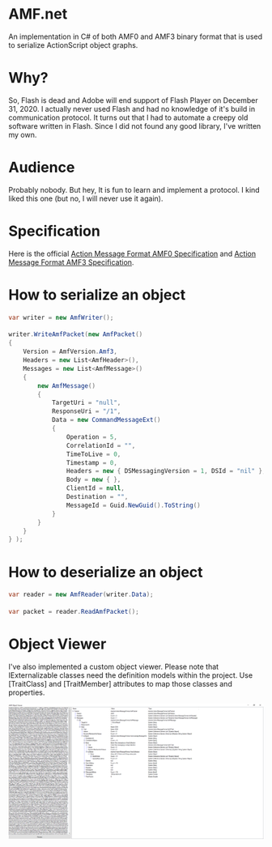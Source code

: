 # AMF.net

An implementation in C# of both AMF0 and AMF3 binary format that is used to serialize ActionScript object graphs.

# Why?

So, Flash is dead and Adobe will end support of Flash Player on December 31, 2020. 
I actually never used Flash and had no knowledge of it's build in communication protocol.
It turns out that I had to automate a creepy old software written in Flash.
Since I did not found any good library, I've written my own.

# Audience

Probably nobody. 
But hey, It is fun to learn and implement a protocol. 
I kind liked this one (but no, I will never use it again).

# Specification

Here is the official [Action Message Format AMF0 Specification](https://www.adobe.com/content/dam/acom/en/devnet/pdf/amf0-file-format-specification.pdf) and [Action Message Format AMF3 Specification](https://www.adobe.com/content/dam/acom/en/devnet/pdf/amf-file-format-spec.pdf).

# How to serialize an object

```C#
var writer = new AmfWriter();

writer.WriteAmfPacket(new AmfPacket()
{
    Version = AmfVersion.Amf3,
    Headers = new List<AmfHeader>(),
    Messages = new List<AmfMessage>()
    {
        new AmfMessage()
        {
            TargetUri = "null",
            ResponseUri = "/1",
            Data = new CommandMessageExt()
            {
                Operation = 5,
                CorrelationId = "",
                TimeToLive = 0,
                Timestamp = 0,
                Headers = new { DSMessagingVersion = 1, DSId = "nil" },
                Body = new { },
                ClientId = null,
                Destination = "",
                MessageId = Guid.NewGuid().ToString()
            }
        }
    }
} );
```

# How to deserialize an object

```C#
var reader = new AmfReader(writer.Data);

var packet = reader.ReadAmfPacket();
```

# Object Viewer

I've also implemented a custom object viewer. Please note that IExternalizable classes need the definition models within the project. Use [TraitClass] and [TraitMember] attributes to map those classes and properties.

![Object Viewer](/ObjectViewer.png)